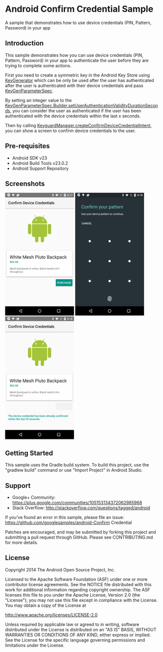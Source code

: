 
Android Confirm Credential Sample
===================================

A sample that demonstrates how to use device credentials (PIN, Pattern, Password) in your app

Introduction
------------

This sample demonstrates how you can use device credentials (PIN, Pattern, Password) in your app
to authenticate the user before they are trying to complete some actions.

First you need to create a symmetric key in the Android Key Store using [KeyGenerator][1]
which can be only be used after the user has authenticated after the user is authenticated
with their device credentials and pass [KeyGenParameterSpec][2].

By setting an integer value to the
[KeyGenParameterSpec.Builder.setUserAuthenticationValidityDurationSeconds][3], you can consider the
user as authenticated if the user has been authenticated with the device credentials
within the last x seconds.

Then by calling [KeyguardManager.createConfirmDeviceCredentialIntent][4], you can show a screen
to confirm device credentials to the user.

[1]: https://developer.android.com/reference/javax/crypto/KeyGenerator.html
[2]: https://developer.android.com/reference/android/security/keystore/KeyGenParameterSpec.html
[3]: https://developer.android.com/reference/android/security/keystore/KeyGenParameterSpec.Builder.html#setUserAuthenticationValidityDurationSeconds%28int%29
[4]: https://developer.android.com/reference/android/app/KeyguardManager.html#createConfirmDeviceCredentialIntent%28java.lang.CharSequence,%20java.lang.CharSequence%29

Pre-requisites
--------------

- Android SDK v23
- Android Build Tools v23.0.2
- Android Support Repository

Screenshots
-------------

<img src="screenshots/1-purchase.png" height="400" alt="Screenshot"/> <img src="screenshots/2-show-confirm-credential.png" height="400" alt="Screenshot"/> <img src="screenshots/3-already-authenticated.png" height="400" alt="Screenshot"/> 

Getting Started
---------------

This sample uses the Gradle build system. To build this project, use the
"gradlew build" command or use "Import Project" in Android Studio.

Support
-------

- Google+ Community: https://plus.google.com/communities/105153134372062985968
- Stack Overflow: http://stackoverflow.com/questions/tagged/android

If you've found an error in this sample, please file an issue:
https://github.com/googlesamples/android-Confirm Credential

Patches are encouraged, and may be submitted by forking this project and
submitting a pull request through GitHub. Please see CONTRIBUTING.md for more details.

License
-------

Copyright 2014 The Android Open Source Project, Inc.

Licensed to the Apache Software Foundation (ASF) under one or more contributor
license agreements.  See the NOTICE file distributed with this work for
additional information regarding copyright ownership.  The ASF licenses this
file to you under the Apache License, Version 2.0 (the "License"); you may not
use this file except in compliance with the License.  You may obtain a copy of
the License at

http://www.apache.org/licenses/LICENSE-2.0

Unless required by applicable law or agreed to in writing, software
distributed under the License is distributed on an "AS IS" BASIS, WITHOUT
WARRANTIES OR CONDITIONS OF ANY KIND, either express or implied.  See the
License for the specific language governing permissions and limitations under
the License.
